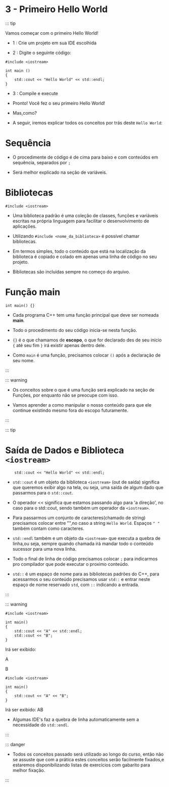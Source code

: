 # 3 - Primeiro Hello World

::: tip

Vamos começar com o primeiro Hello World!

- 1 : Crie um projeto em sua IDE escolhida

- 2 : Digite o seguinte código:

```cpp{0}
#include <iostream>

int main ()
{
    std::cout << "Hello World" << std::endl;
}
```

- 3 : Compile e execute

- Pronto! Você fez o seu primeiro Hello World!

- Mas,como?

- A seguir, iremos explicar todos os conceitos por trás deste `Hello World`:

# Sequência

- O procedimente de código é de cima para baixo e com conteúdos em sequência, separados por `;`

- Será melhor explicado na seção de variáveis.

# Bibliotecas

```cpp{0}
#include <iostream>
```

- Uma biblioteca padrão é uma coleção de classes, funções e variáveis escritas na própria linguagem para facilitar o desenvolvimento de aplicações.

* Utilizando `#include <nome_da_biblioteca>` é possível chamar bibliotecas.

* Em termos simples, todo o conteúdo que está na localização da biblioteca é copiado e colado em apenas uma linha de código no seu projeto.

* Bibliotecas são incluidas sempre no começo do arquivo.

# Função main

```cpp{0}
int main() {}
```

- Cada programa C++ tem uma função principal que deve ser nomeada <strong>main</strong>.

- Todo o procedimento do seu código inicia-se nesta função.

- `{}` é o que chamamos de <strong>escopo</strong>, o que for declarado des de seu início `{` até seu fim `}` irá existir apenas dentro dele.

- Como `main` é uma função, precisamos colocar `()` após a declaração de seu nome.

:::

::: warning

- Os conceitos sobre o que é uma função será explicado na seção de Funções, por enquanto não se preocupe com isso.

- Vamos aprender a como manipular o nosso conteúdo para que ele continue existindo mesmo fora do escopo futuramente.

:::

::: tip

# Saída de Dados e Biblioteca `<iostream>`

```cpp{0}
    std::cout << "Hello World" << std::endl;
```

- `std::cout` é um objeto da biblioteca `<iostream>` (out de saída) significa que queremos exibir algo na tela, ou seja, uma saída de algum dado que passarmos para o `std::cout`.

- O operador << significa que estamos passando algo para 'a direção', no caso para o std::cout, sendo também um operador da `<iostream>`.

- Para passarmos um conjunto de caracteres(chamado de string) precisamos colocar entre "",no caso a string `Hello World`.
  Espaços `" "` também contam como caracteres.

- `std::endl` também e um objeto da `<iostream>` que executa a quebra de linha,ou seja, sempre quando chamada irá mandar todo o conteúdo sucessor para uma nova linha.

- Todo o final de linha de código precisamos colocar `;` para indicarmos pro compilador que pode executar o proximo conteúdo.

- `std::` é um espaço de nome para as bibliotecas padrões do C++, para acessarmos o seu conteúdo precisamos usar `std::` e entrar neste espaço de nome reservado `std`, com `::` indicando a entrada.

:::

::: warning

```cpp{0}
#include <iostream>

int main()
{
    std::cout << "A" << std::endl;
    std::cout << "B";
}
```

Irá ser exibido:

A

B

```cpp{0}
#include <iostream>

int main()
{
    std::cout << "A" << "B";
}
```

Irá ser exibido:
AB

- Algumas IDE's faz a quebra de linha automaticamente sem a necessidade do `std::endl`.

:::

::: danger

- Todos os conceitos passado será utilizado ao longo do curso, então não se assuste que com a prática estes conceitos serão facilmente fixados,e estaremos disponibilizando listas de exercícios com gabarito para melhor fixação.

:::
